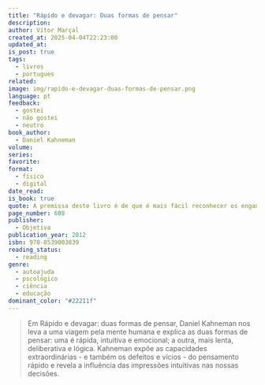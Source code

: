 ```yaml
---
title: "Rápido e devagar: Duas formas de pensar"
description: 
author: Vítor Marçal
created_at: 2025-04-04T22:23:00
updated_at: 
is_post: true
tags:
  - livros
  - portugues
related: 
image: img/rapido-e-devagar-duas-formas-de-pensar.png
language: pt
feedback:
  - gostei
  - não gostei
  - neutro
book_author:
  - Daniel Kahneman
volume: 
series: 
favorite: 
format:
  - físico
  - digital
date_read: 
is_book: true
quote: A premissa deste livro é de que é mais fácil reconhecer os enganos das outras pessoas do que os nossos.
page_number: 608
publisher:
  - Objetiva
publication_year: 2012
isbn: 978-8539003839
reading_status:
  - reading
genre:
  - autoajuda
  - pscológico
  - ciência
  - educação
dominant_color: "#22211f"
---
```

> Em Rápido e devagar: duas formas de pensar, Daniel Kahneman nos leva a uma viagem pela mente humana e explica as duas formas de pensar: uma é rápida, intuitiva e emocional; a outra, mais lenta, deliberativa e lógica. Kahneman expõe as capacidades extraordinárias - e também os defeitos e vícios - do pensamento rápido e revela a influência das impressões intuitivas nas nossas decisões.